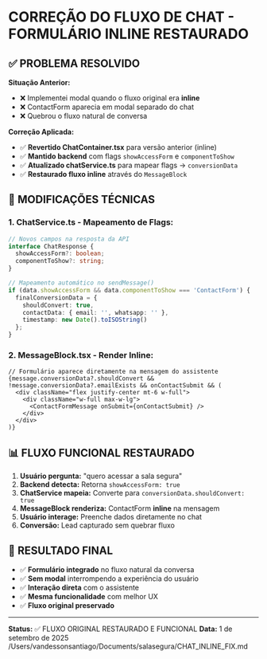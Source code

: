 # CORREÇÃO DO FLUXO DE CHAT - FORMULÁRIO INLINE RESTAURADO

## ✅ **PROBLEMA RESOLVIDO**

**Situação Anterior:**
- ❌ Implementei modal quando o fluxo original era **inline**
- ❌ ContactForm aparecia em modal separado do chat
- ❌ Quebrou o fluxo natural de conversa

**Correção Aplicada:**
- ✅ **Revertido ChatContainer.tsx** para versão anterior (inline)
- ✅ **Mantido backend** com flags `showAccessForm` e `componentToShow`
- ✅ **Atualizado chatService.ts** para mapear flags → `conversionData`
- ✅ **Restaurado fluxo inline** através do `MessageBlock`

## 🔧 **MODIFICAÇÕES TÉCNICAS**

### **1. ChatService.ts - Mapeamento de Flags:**
```typescript
// Novos campos na resposta da API
interface ChatResponse {
  showAccessForm?: boolean;
  componentToShow?: string;
}

// Mapeamento automático no sendMessage()
if (data.showAccessForm && data.componentToShow === 'ContactForm') {
  finalConversionData = {
    shouldConvert: true,
    contactData: { email: '', whatsapp: '' },
    timestamp: new Date().toISOString()
  };
}
```

### **2. MessageBlock.tsx - Render Inline:**
```tsx
// Formulário aparece diretamente na mensagem do assistente
{message.conversionData?.shouldConvert && !message.conversionData?.emailExists && onContactSubmit && (
  <div className="flex justify-center mt-6 w-full">
    <div className="w-full max-w-lg">
      <ContactFormMessage onSubmit={onContactSubmit} />
    </div>
  </div>
)}
```

## 📊 **FLUXO FUNCIONAL RESTAURADO**

1. **Usuário pergunta:** "quero acessar a sala segura"
2. **Backend detecta:** Retorna `showAccessForm: true`
3. **ChatService mapeia:** Converte para `conversionData.shouldConvert: true`
4. **MessageBlock renderiza:** ContactForm **inline** na mensagem
5. **Usuário interage:** Preenche dados diretamente no chat
6. **Conversão:** Lead capturado sem quebrar fluxo

## 🎯 **RESULTADO FINAL**

- ✅ **Formulário integrado** no fluxo natural da conversa
- ✅ **Sem modal** interrompendo a experiência do usuário
- ✅ **Interação direta** com o assistente
- ✅ **Mesma funcionalidade** com melhor UX
- ✅ **Fluxo original preservado**

---
**Status:** ✅ FLUXO ORIGINAL RESTAURADO E FUNCIONAL
**Data:** 1 de setembro de 2025</content>
<parameter name="filePath">/Users/vandessonsantiago/Documents/salasegura/CHAT_INLINE_FIX.md
